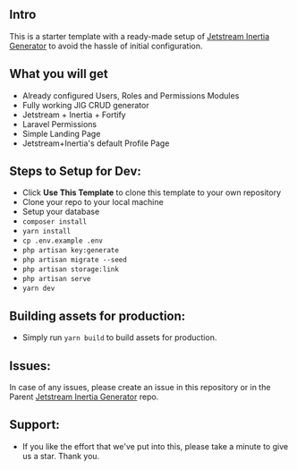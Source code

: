 ## Intro
This is a starter template with a ready-made setup of [Jetstream Inertia Generator](https://github.com/coolsam726/jetstream-inertia-generator) to avoid the hassle of initial configuration.

## What you will get
* Already configured Users, Roles and Permissions Modules
* Fully working JIG CRUD generator
* Jetstream + Inertia + Fortify
* Laravel Permissions
* Simple Landing Page
* Jetstream+Inertia's default Profile Page

## Steps to Setup for Dev:
* Click **Use This Template** to clone this template to your own repository
* Clone your repo to your local machine
* Setup your database
* `composer install`
* `yarn install`
* `cp .env.example .env`
* `php artisan key:generate`
* `php artisan migrate --seed`
* `php artisan storage:link`
* `php artisan serve`
* `yarn dev`

## Building assets for production:
* Simply run `yarn build` to build assets for production.

## Issues:
In case of any issues, please create an issue in this repository or in the Parent [Jetstream Inertia Generator](https://github.com/coolsam726/jetstream-inertia-generator) repo.

## Support:
* If you like the effort that we've put into this, please take a minute to give us a star. Thank you.
